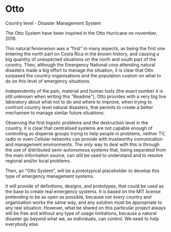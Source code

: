 # Otto
Country level - Disaster Management System

The Otto System have been inspired in the Otto Hurricane on november, 2016.

This natural fenomenon was a "first" in many aspects, as being the first one entering the north part on Costa Rica in the known history, and causing a big quantity of unexpected situations on the north and south part of the country.  Then, although the Emergency National corp attending natural disasters made a big effort to manage the situation, it is clear that Otto surpased the country organisations and the population custom on what to do on this level of emergency situations.

Independently of the pain, material and human losts (the exact number it is still unknown when writing this "Readme"), Otto provides with a very big live laboratory about what not to do and where to improve, when trying to confront country level natural disasters, that permits to create a better mechanism to manage similar future situations.


Observing the first logistic problems and the destruction level in the country, it is clear that centralised systems are not capable enough of controlling so disperse groups trying to help people in problems, neither TV, radio or even Cellular networks can provide with trustworthy comunication and management environments.  The only way to deal with this is through the use of distributed semi-autonomous systems that, being separated from the main information source, can still be used to understand and to resolve regional and/or local problems.

Then, an "Otto System", will be a prototypical placeholder to develop this type of emergency management systems.

It will provide of definitions, designs, and prototypes, that could be used as the base to create real emergency systems.  It is based on the MIT license pretending to be as open as possible, because not every country and organisation works the same way, and any solution must be appropriate to any real situation.  However, what be shared on this particular project always will be free and without any type of usage limitations, because a natural disaster go beyond what we, as individuals, can control.  We need to help everybody else.

